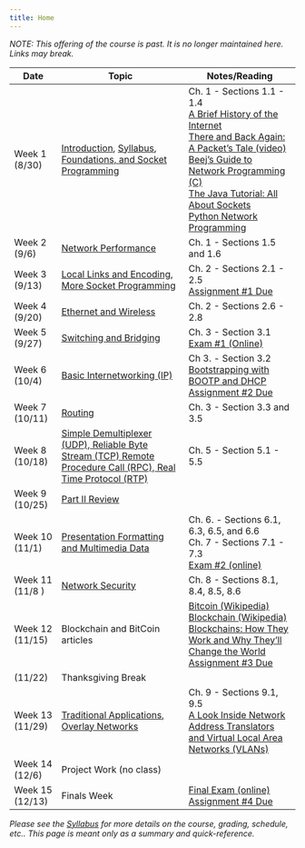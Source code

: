 ```yaml
---
title: Home
---
```


*NOTE: This offering of the course is past. It is no longer maintained here. Links may break.*

<table id="schedule">
  <thead>
    <tr>
      <th>Date</th>
      <th>Topic</th>
      <th>Notes/Reading</th>
    </tr>
  </thead>
  <tbody>
    <tr>
      <td>Week 1<br/>(8/30)</td>
      <td>
        <a href="/0-introduction">Introduction</a>,
        <a href="/syllabus">Syllabus</a>,
         <a href="/1-foundations">Foundations, and Socket Programming</a></td>
      <td>Ch. 1 - Sections 1.1 - 1.4<br/>
	  	<a href="http://www.internetsociety.org/internet/what-internet/history-internet/brief-history-internet">A Brief History of the Internet</a><br/>
		  <a href="https://www.youtube.com/watch?v=ewrBalT_eBM">There and Back Again: A Packet’s Tale (video)</a><br/>
		  <a href="http://beej.us/guide/bgnet/">Beej’s Guide to Network Programming (C)</a><br/>
		  <a href="https://docs.oracle.com/javase/tutorial/networking/sockets/">The Java Tutorial: All About Sockets</a><br/>
		  <a href="http://www.tutorialspoint.com/python/python_networking.htm">Python Network Programming</a>
		</td>
    </tr>
    <tr>
      <td>Week 2<br/>(9/6)</td>
      <td><a href="/1-foundations">Network Performance</a></td>
      <td>Ch. 1 - Sections 1.5 and 1.6</td>
    </tr>
    <tr>
      <td>Week 3<br/>(9/13)</td>
      <td><a href="/2-direct-link-networks">Local Links and Encoding, More Socket Programming</a></td>
      <td>Ch. 2 - Sections 2.1 - 2.5<br/>
	  	<a href="/project-1">Assignment #1 Due</a>
	  </td>
    </tr>
    <tr>
      <td>Week 4<br/>(9/20)</td>
      <td><a href="/2-direct-link-networks">Ethernet and Wireless</a></td>
      <td>Ch. 2 - Sections 2.6 - 2.8</td>
    </tr>
    <tr>
      <td>Week 5<br/>(9/27)</td>
      <td><a href="/3-internetworking">Switching and Bridging</a></td>
      <td>Ch. 3 - Section 3.1<br/>
	  	<a href="https://bb.courses.maine.edu">Exam #1 (Online)</a>
	  </td>
    </tr>
    <tr>
      <td>Week 6<br/>(10/4)</td>
      <td><a href="/3-internetworking">Basic Internetworking (IP)</a></td>
      <td>Ch 3. - Section 3.2<br/>
	  	<a href="https://www.cisco.com/c/en/us/about/press/internet-protocol-journal/back-issues/table-contents-22/dhcp.html">Bootstrapping with BOOTP and DHCP</a><br/>
		  <a href="/project-2">Assignment #2 Due</a>
		</td>
    </tr>
    <tr>
      <td>Week 7<br/>(10/11)</td>
      <td><a href="/3-internetworking">Routing</a></td>
      <td>Ch. 3 - Section 3.3 and 3.5</td>
    </tr>
    <tr>
      <td>Week 8<br/>(10/18)</td>
      <td><a href="/5-end-to-end">
        Simple Demultiplexer (UDP), Reliable Byte Stream (TCP)
        Remote Procedure Call (RPC), Real Time Protocol (RTP)</a></td>
      <td>Ch. 5 - Section 5.1 - 5.5</td>
    </tr>
    <tr>
      <td>Week 9<br/>(10/25)</td>
      <td><a href="/6-review">
        Part II Review</a>
      <td></td>
    </tr>
    <tr>
      <td>Week 10<br/>(11/1)</td>
      <td><a href="/7-presentation">Presentation Formatting and Multimedia Data</a></td>
      <td>Ch. 6. - Sections 6.1, 6.3, 6.5, and 6.6<br/>
      Ch. 7 - Sections 7.1 - 7.3<br/>
	  	<a href="https://bb.courses.maine.edu">Exam #2 (online)</a>
	  </td>
    </tr>
    <tr>
      <td>Week 11<br/>(11/8 )</td>
      <td><a href="/8-network-security">Network Security</a></td>
      <td>Ch. 8 - Sections 8.1, 8.4, 8.5, 8.6</td>
    </tr>
    <tr>
      <td>Week 12<br/>(11/15)</td>
      <td>Blockchain and BitCoin articles</td>
      <td>
        <a href="https://en.wikipedia.org/wiki/Bitcoin">Bitcoin (Wikipedia)</a><br/>
        <a href="https://en.wikipedia.org/wiki/Blockchain">Blockchain (Wikipedia)</a><br/>
        <a href="https://spectrum.ieee.org/computing/networks/blockchains-how-they-work-and-why-theyll-change-the-world">Blockchains: How They Work and Why They’ll Change the World</a><br/>
        <!-- a href="http://gaia.cs.umass.edu/networks/papers/MMCN08-0.2.pdf">YouTube network traffic at a campus network</a -->
        <a href="/project-3">Assignment #3 Due</a>
	  </td>
    </tr>
    <tr>
      <td>(11/22)</td>
      <td>Thanksgiving Break</td>
      <td></td>
    </tr>
    <tr>
      <td>Week 13<br/>(11/29)</td>
      <td><a href="/9-applications">
        Traditional Applications, Overlay Networks</a></td>
      <td>Ch. 9 - Sections 9.1, 9.5<br/>
	  	<a href="https://www.cisco.com/c/en/us/about/press/internet-protocol-journal/back-issues/table-contents-29/anatomy.html">A Look Inside Network Address Translators and Virtual Local Area Networks (VLANs)</a>
	  </td>
    </tr>
    <tr>
      <td>Week 14<br/>(12/6)</td>
      <td>Project Work (no class)</td>
      <td><!--
	  	<a href="https://www.nap.edu/read/10569/chapter/1">The Internet Under Crisis Conditions: Learning from September 11</a><br/>
		<a href="http://www1.cs.columbia.edu/~salman/publications/skype1_4.pdf">An analysis of the Skype peer-to-peer Internet telephony protocol</a>
      -->
	  </td>
    </tr>
    <tr>
      <td>Week 15<br/>(12/13)</td>
      <td>Finals Week</td>
      <td><a href="https://bb.courses.maine.edu">Final Exam (online)</a><br/>
		  <a href="/project-4">Assignment #4 Due</a>
	  </td>
    </tr>
  </tbody>
</table>

*Please see the [Syllabus](syllabus.html) for more details on the course, grading, schedule, etc.. This page is meant only as a summary and quick-reference.*
